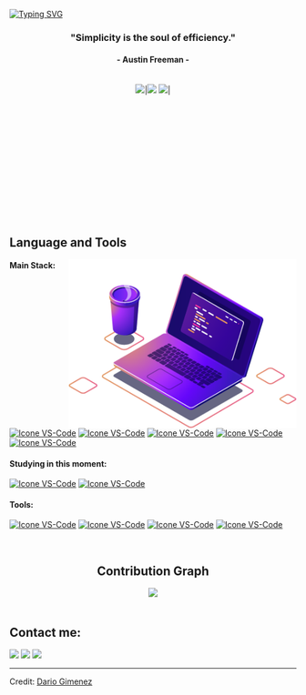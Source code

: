 [![Typing SVG](https://readme-typing-svg.herokuapp.com?color=FF3670&size=35&center=true&vCenter=true&width=1000&lines=Welcome+to+my+GitHub+profile!;My+name+is+Dario+Gimenez;I'm+Systems+Analysis+Student)](https://git.io/typing-svg)

<h3 align="center">"Simplicity is the soul of efficiency."</h3>
<h4 align="center">- Austin Freeman -</h4>

<br>
<div align="center" style="margin-bottom:200px">
<img src="https://github-readme-stats.vercel.app/api?username=degs03&&show_icons=true&count_private=true&layout=compact&theme=radical"">|<img src="https://github-readme-streak-stats.herokuapp.com/?user=degs03&layout=compact&theme=radical""/>
<img src="https://github-readme-stats.vercel.app/api/top-langs/?username=degs03&layout=compact&theme=radical""/>|
</div>

<br>

## Language and Tools

<img src="https://raw.githubusercontent.com/degs03/degs03/main/computer-illustration.png" min-width="400px" max-width="400px" width="400px" align="right" alt="Computador iuriCode">

#### Main Stack:
  [<img height="48px" width="48px" alt="Icone VS-Code" src="https://skillicons.dev/icons?i=html"/>](https://developer.mozilla.org/en-US/docs/Web/HTML)
  [<img height="48px" width="48px" alt="Icone VS-Code" src="https://skillicons.dev/icons?i=css"/>](https://developer.mozilla.org/en-US/docs/Web/CSS)
  [<img height="48px" width="48px" alt="Icone VS-Code" src="https://skillicons.dev/icons?i=js"/>](https://developer.mozilla.org/en-US/docs/Web/JavaScript)
  [<img height="48px" width="48px" alt="Icone VS-Code" src="https://skillicons.dev/icons?i=nodejs"/>](https://nodejs.org/en)
  [<img height="48px" width="48px" alt="Icone VS-Code" src="https://skillicons.dev/icons?i=react"/>](https://react.dev/)


#### Studying in this moment:
  [<img height="48px" width="48px" alt="Icone VS-Code" src="https://skillicons.dev/icons?i=ts"/>](https://www.typescriptlang.org/)
  [<img height="48px" width="48px" alt="Icone VS-Code" src="https://skillicons.dev/icons?i=mysql"/>](https://www.mysql.com/)

#### Tools:

  [<img height="48px" width="48px" alt="Icone VS-Code" src="https://skillicons.dev/icons?i=figma"/>](https://www.figma.com/)
  [<img height="48px" width="48px" alt="Icone VS-Code" src="https://skillicons.dev/icons?i=vscode"/>](https://code.visualstudio.com/)
  [<img height="48px" width="48px" alt="Icone VS-Code" src="https://skillicons.dev/icons?i=github"/>](https://github.com/)
  [<img height="48px" width="48px" alt="Icone VS-Code" src="https://skillicons.dev/icons?i=git"/>](https://git-scm.com/)

<br>

<!--Contribution Graph-->
<h2 align="center">Contribution Graph</h2>
<div align="center">
    <img src="https://github-readme-activity-graph.vercel.app/graph?username=degs03&bg_color=011627&color=8F2B5A&line=c792ea&point=ffeb95&area=true&hide_border=false" border-radius="15">
</div>

<br>

## Contact me:
<div>
<a href="https://www.instagram.com/gimenezdari0?igsh=MTU5dnR6aWoyMmJlYQ==" target="_blank"><img loading="lazy" src="https://img.shields.io/badge/-Instagram-%23E4405F?style=for-the-badge&logo=instagram&logoColor=white" target="_blank"></a>
<a href = "mailto: gimenezdario1617@gmail.com"><img loading="lazy" src="https://img.shields.io/badge/Gmail-D14836?style=for-the-badge&logo=gmail&logoColor=white" target="_blank"></a>
<a href="https://www.linkedin.com/in/gimenezdario/" target="_blank"><img loading="lazy" src="https://img.shields.io/badge/-LinkedIn-%230077B5?style=for-the-badge&logo=linkedin&logoColor=white" target="_blank"></a>   
</div>


------
Credit: [Dario Gimenez](https://github.com/degs03)
